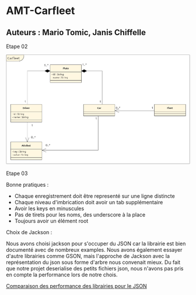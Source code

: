 # AMT-Carfleet
## Auteurs : Mario Tomic, Janis Chiffelle

Etape 02

![uml](/docs/uml.png)

Etape 03

Bonne pratiques :

- Chaque enregistrement doit être representé sur une ligne distincte
- Chaque niveau d'imbrication doit avoir un tab supplémentaire
- Avoir les keys en minuscules
- Pas de tirets pour les noms, des underscore à la place
- Toujours avoir un élément root

Choix de Jackson :

Nous avons choisi jackson pour s'occuper du JSON car la librairie est bien documenté avec de nombreux examples.
Nous avons également essayer d'autre librairies comme GSON, mais l'approche de Jackson avec la représentation du json sous forme d'arbre nous convenait mieux.
Du fait que notre projet deserialise des petits fichiers json, nous n'avons pas pris en compte la performance lors de notre chois.

[Comparaison des performance des librairies pour le JSON](https://www.overops.com/blog/the-ultimate-json-library-json-simple-vs-gson-vs-jackson-vs-json/)
